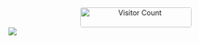 <div align="center">
  <img 
    src="https://komarev.com/ghpvc/?username=kwzzwk&color=blue" 
    alt="Visitor Count" 
    style="border-radius: 4px; height: 40px; width: 220px;"
  />
</div>

<a href="https://github.com/testaustime/">
    <img src="http://github-readme-testaustime.vercel.app/api/testaustime?username=kwzzwk"/>
</a>
